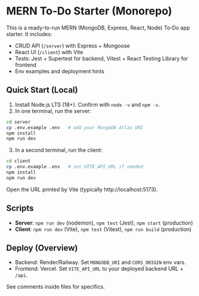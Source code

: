 
# MERN To‑Do Starter (Monorepo)

This is a ready-to-run MERN (MongoDB, Express, React, Node) To‑Do app starter.
It includes:
- CRUD API (`/server`) with Express + Mongoose
- React UI (`/client`) with Vite
- Tests: Jest + Supertest for backend, Vitest + React Testing Library for frontend
- Env examples and deployment hints

## Quick Start (Local)

1) Install Node.js LTS (18+). Confirm with `node -v` and `npm -v`.
2) In one terminal, run the server:
```bash
cd server
cp .env.example .env   # add your MongoDB Atlas URI
npm install
npm run dev
```
3) In a second terminal, run the client:
```bash
cd client
cp .env.example .env   # set VITE_API_URL if needed
npm install
npm run dev
```
Open the URL printed by Vite (typically http://localhost:5173).

## Scripts

- **Server**: `npm run dev` (nodemon), `npm test` (Jest), `npm start` (production)
- **Client**: `npm run dev` (Vite), `npm test` (Vitest), `npm run build` (production)

## Deploy (Overview)

- Backend: Render/Railway. Set `MONGODB_URI` and `CORS_ORIGIN` env vars.
- Frontend: Vercel. Set `VITE_API_URL` to your deployed backend URL + `/api`.

See comments inside files for specifics.
